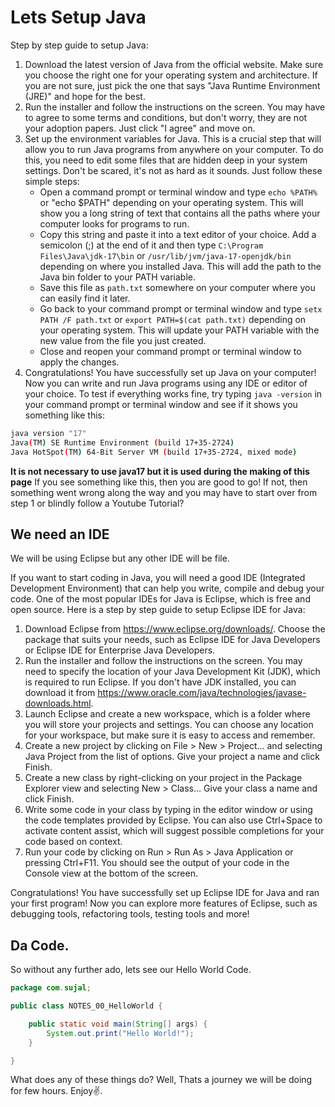 # Lets Setup Java
Step by step guide to setup Java:

1. Download the latest version of Java from the official website. Make sure you choose the right one for your operating system and architecture. If you are not sure, just pick the one that says "Java Runtime Environment (JRE)" and hope for the best.
2. Run the installer and follow the instructions on the screen. You may have to agree to some terms and conditions, but don't worry, they are not your adoption papers. Just click "I agree" and move on.
3. Set up the environment variables for Java. This is a crucial step that will allow you to run Java programs from anywhere on your computer. To do this, you need to edit some files that are hidden deep in your system settings. Don't be scared, it's not as hard as it sounds. Just follow these simple steps:
    - Open a command prompt or terminal window and type `echo %PATH%` or "echo $PATH" depending on your operating system. This will show you a long string of text that contains all the paths where your computer looks for programs to run.
    - Copy this string and paste it into a text editor of your choice. Add a semicolon (;) at the end of it and then type `C:\Program Files\Java\jdk-17\bin` or `/usr/lib/jvm/java-17-openjdk/bin` depending on where you installed Java. This will add the path to the Java bin folder to your PATH variable.
    - Save this file as `path.txt` somewhere on your computer where you can easily find it later.
    - Go back to your command prompt or terminal window and type `setx PATH /F path.txt` or `export PATH=$(cat path.txt)` depending on your operating system. This will update your PATH variable with the new value from the file you just created.
    - Close and reopen your command prompt or terminal window to apply the changes.
4. Congratulations! You have successfully set up Java on your computer! Now you can write and run Java programs using any IDE or editor of your choice. To test if everything works fine, try typing `java -version` in your command prompt or terminal window and see if it shows you something like this:
```bash
java version "17"
Java(TM) SE Runtime Environment (build 17+35-2724)
Java HotSpot(TM) 64-Bit Server VM (build 17+35-2724, mixed mode)
```
**It is not necessary to use java17 but it is used during the making of this page**
If you see something like this, then you are good to go! If not, then something went wrong along the way and you may have to start over from step 1 or blindly follow a Youtube Tutorial?   

## We need an IDE
We will be using Eclipse but any other IDE will be file.

If you want to start coding in Java, you will need a good IDE (Integrated Development Environment) that can help you write, compile and debug your code. One of the most popular IDEs for Java is Eclipse, which is free and open source. Here is a step by step guide to setup Eclipse IDE for Java:

1. Download Eclipse from https://www.eclipse.org/downloads/. Choose the package that suits your needs, such as Eclipse IDE for Java Developers or Eclipse IDE for Enterprise Java Developers.
2. Run the installer and follow the instructions on the screen. You may need to specify the location of your Java Development Kit (JDK), which is required to run Eclipse. If you don't have JDK installed, you can download it from https://www.oracle.com/java/technologies/javase-downloads.html.
3. Launch Eclipse and create a new workspace, which is a folder where you will store your projects and settings. You can choose any location for your workspace, but make sure it is easy to access and remember.
4. Create a new project by clicking on File > New > Project... and selecting Java Project from the list of options. Give your project a name and click Finish.
5. Create a new class by right-clicking on your project in the Package Explorer view and selecting New > Class... Give your class a name and click Finish.
6. Write some code in your class by typing in the editor window or using the code templates provided by Eclipse. You can also use Ctrl+Space to activate content assist, which will suggest possible completions for your code based on context.
7. Run your code by clicking on Run > Run As > Java Application or pressing Ctrl+F11. You should see the output of your code in the Console view at the bottom of the screen.

Congratulations! You have successfully set up Eclipse IDE for Java and ran your first program! Now you can explore more features of Eclipse, such as debugging tools, refactoring tools, testing tools and more!

## Da Code.
So without any further ado, lets see our Hello World Code.
```java
package com.sujal;

public class NOTES_00_HelloWorld {

	public static void main(String[] args) {
		System.out.print("Hello World!");
	}

}
```
What does any of these things do? Well, Thats a journey we will be doing for few hours. Enjoy✌️.

